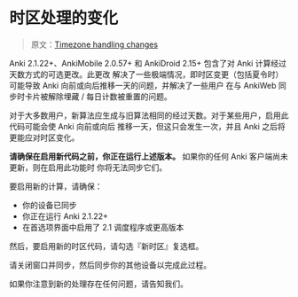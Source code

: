 # 时区处理的变化

> 原文：[Timezone handling changes](https://faqs.ankiweb.net/timezone-handling-changes.html)

Anki 2.1.22+、AnkiMobile 2.0.57+ 和 AnkiDroid 2.15+ 包含了对 Anki 计算经过天数方式的可选更改。此更改
解决了一些极端情况，即时区变更（包括夏令时）可能导致 Anki 向前或向后推移一天的问题，并解决了一些用户
在与 AnkiWeb 同步时卡片被解除埋藏 / 每日计数被重置的问题。

对于大多数用户，新算法应生成与旧算法相同的经过天数。对于某些用户，启用此代码可能会使 Anki 向前或向后
推移一天，但这只会发生一次，并且 Anki 之后将更能应对时区变化。

**请确保在启用新代码之前，你正在运行上述版本。** 如果你的任何 Anki 客户端尚未更新，则在启用此功能时
你将无法同步它们。

要启用新的计算，请确保：

- 你的设备已同步
- 你正在运行 Anki 2.1.22+
- 在首选项界面中启用了 2.1 调度程序或更高版本

然后，要启用新的时区代码，请勾选『新时区』复选框。

请关闭窗口并同步，然后同步你的其他设备以完成此过程。

如果你注意到新的处理存在任何问题，请告知我们。
